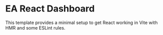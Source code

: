 # EA React Dashboard

This template provides a minimal setup to get React working in Vite with HMR and some ESLint rules.
